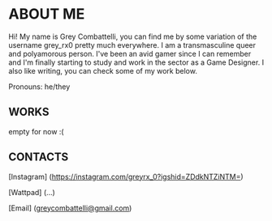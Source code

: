 # ABOUT ME

Hi! My name is Grey Combattelli, you can find me by some variation of the username grey_rx0 pretty much everywhere. I am a transmasculine queer and polyamorous person. I've been an avid gamer since I can remember and I'm finally starting to study and work in the sector as a Game Designer. I also like writing, you can check some of my work below.

Pronouns: he/they 

## WORKS

empty for now :(

## CONTACTS

[Instagram] (https://instagram.com/greyrx_0?igshid=ZDdkNTZiNTM=)

[Wattpad] (...)

[Email] (greycombattelli@gmail.com)
